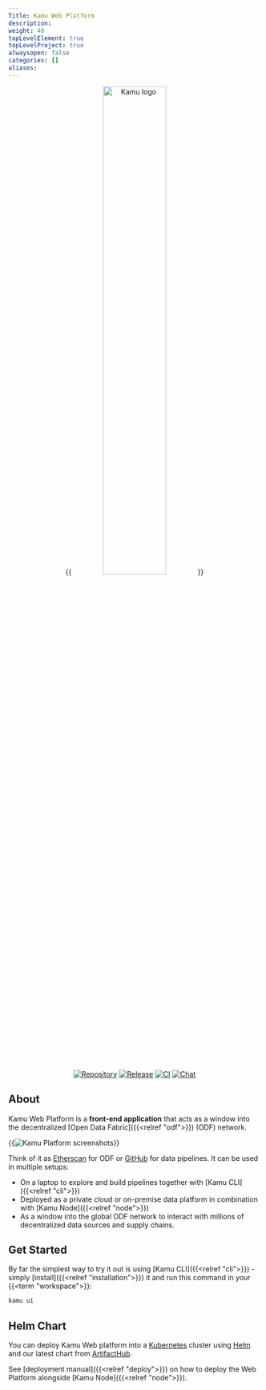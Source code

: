 ```yaml
---
Title: Kamu Web Platform
description:
weight: 40
topLevelElement: true
topLevelProject: true
alwaysopen: false
categories: []
aliases:
---
```


<div align="center">

{{<image filename="/images/kamu-logo-slogan.png" alt="Kamu logo" width="50%">}}

[![Repository](https://img.shields.io/github/v/tag/kamu-data/kamu-web-ui?include_prereleases&logo=github&logoColor=white&label=Repository&style=for-the-badge)](https://github.com/kamu-data/kamu-web-ui/)
[![Release](https://img.shields.io/github/v/release/kamu-data/kamu-web-ui?include_prereleases&logo=rust&logoColor=orange&style=for-the-badge)](https://github.com/kamu-data/kamu-web-ui/releases/latest)
[![CI](https://img.shields.io/github/actions/workflow/status/kamu-data/kamu-web-ui/build.yaml?logo=githubactions&label=CI&logoColor=white&style=for-the-badge&branch=master)](https://github.com/kamu-data/kamu-web-ui/actions)
[![Chat](https://shields.io/discord/898726370199359498?style=for-the-badge&logo=discord&label=Discord)](https://discord.gg/nU6TXRQNXC)


</p>
</div>

## About

Kamu Web Platform is a **front-end application** that acts as a window into the decentralized [Open Data Fabric]({{<relref "odf">}}) (ODF) network.

{{<image filename="/images/platform/kamu-web-ui-screenshot-cloud.png" alt="Kamu Platform screenshots">}}

Think of it as [Etherscan](https://etherscan.io/) for ODF or [GitHub](https://github.com) for data pipelines. It can be used in multiple setups:
- On a laptop to explore and build pipelines together with [Kamu CLI]({{<relref "cli">}})
- Deployed as a private cloud or on-premise data platform in combination with [Kamu Node]({{<relref "node">}})
- As a window into the global ODF network to interact with millions of decentralized data sources and supply chains.

## Get Started
By far the simplest way to try it out is using [Kamu CLI]({{<relref "cli">}}) - simply [install]({{<relref "installation">}}) it and run this command in your {{<term "workspace">}}:

```sh
kamu ui
```

## Helm Chart
You can deploy Kamu Web platform into a [Kubernetes](https://kubernetes.io/) cluster using [Helm](https://helm.sh/) and our latest chart from [ArtifactHub](https://artifacthub.io/packages/search?org=kamu).

See [deployment manual]({{<relref "deploy">}}) on how to deploy the Web Platform alongside [Kamu Node]({{<relref "node">}}).
